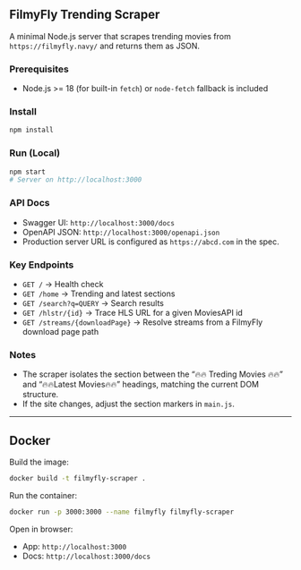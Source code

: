 ## FilmyFly Trending Scraper

A minimal Node.js server that scrapes trending movies from `https://filmyfly.navy/` and returns them as JSON.

### Prerequisites
- Node.js >= 18 (for built-in `fetch`) or `node-fetch` fallback is included

### Install
```bash
npm install
```

### Run (Local)
```bash
npm start
# Server on http://localhost:3000
```

### API Docs
- Swagger UI: `http://localhost:3000/docs`
- OpenAPI JSON: `http://localhost:3000/openapi.json`
- Production server URL is configured as `https://abcd.com` in the spec.

### Key Endpoints
- `GET /` → Health check
- `GET /home` → Trending and latest sections
- `GET /search?q=QUERY` → Search results
- `GET /hlstr/{id}` → Trace HLS URL for a given MoviesAPI id
- `GET /streams/{downloadPage}` → Resolve streams from a FilmyFly download page path

### Notes
- The scraper isolates the section between the “🔥🔥 Treding Movies 🔥🔥” and “🔥🔥Latest Movies🔥🔥” headings, matching the current DOM structure.
- If the site changes, adjust the section markers in `main.js`.

---

## Docker

Build the image:
```bash
docker build -t filmyfly-scraper .
```

Run the container:
```bash
docker run -p 3000:3000 --name filmyfly filmyfly-scraper
```

Open in browser:
- App: `http://localhost:3000`
- Docs: `http://localhost:3000/docs`



